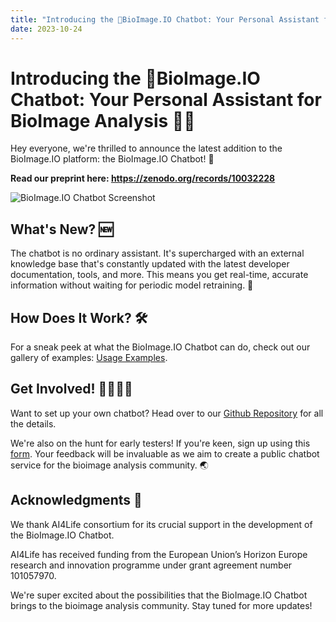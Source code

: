 ```yaml
---
title: "Introducing the 🦒BioImage.IO Chatbot: Your Personal Assistant for BioImage Analysis"
date: 2023-10-24
---
```


# Introducing the 🦒BioImage.IO Chatbot: Your Personal Assistant for BioImage Analysis 🤖🔬

Hey everyone, we're thrilled to announce the latest addition to the BioImage.IO platform: the BioImage.IO Chatbot! 🎉

**Read our preprint here: https://zenodo.org/records/10032228**

![BioImage.IO Chatbot Screenshot](https://raw.githubusercontent.com/bioimage-io/bioimageio-chatbot/main/docs/screenshots/chatbot-technical-question.png)


## What's New? 🆕
The chatbot is no ordinary assistant. It's supercharged with an external knowledge base that's constantly updated with the latest developer documentation, tools, and more. This means you get real-time, accurate information without waiting for periodic model retraining. 🔄

## How Does It Work? 🛠
For a sneak peek at what the BioImage.IO Chatbot can do, check out our gallery of examples: [Usage Examples](https://github.com/bioimage-io/bioimageio-chatbot/blob/main/docs/usage-example.md).

## Get Involved! 🙋‍♀️🙋‍♂️
Want to set up your own chatbot? Head over to our [Github Repository](https://github.com/bioimage-io/bioimageio-chatbot) for all the details. 

We're also on the hunt for early testers! If you're keen, sign up using this [form](https://forms.gle/fEnj68Rxut1VUX1Y8). Your feedback will be invaluable as we aim to create a public chatbot service for the bioimage analysis community. 🌏

## Acknowledgments 🙏

We thank AI4Life consortium for its crucial support in the development of the BioImage.IO Chatbot. 

AI4Life has received funding from the European Union’s Horizon Europe research and innovation programme under grant agreement number 101057970.

We're super excited about the possibilities that the BioImage.IO Chatbot brings to the bioimage analysis community. Stay tuned for more updates!
